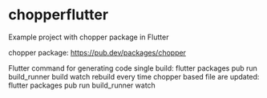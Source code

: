 # chopperflutter

Example project with chopper package in Flutter

chopper package: https://pub.dev/packages/chopper

Flutter command for generating code
single build:
flutter packages pub run build_runner build
watch rebuild every time chopper based file are updated:
flutter packages pub run build_runner watch